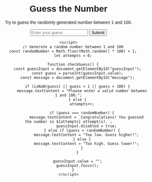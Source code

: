 <!DOCTYPE html>
<html>
<head>
    <title>Guess the Number</title>
    <style>
        body {
            text-align: center;
            font-family: Arial, sans-serif;
        }
    </style>
</head>
<body>
    <h1>Guess the Number</h1>
    <p>Try to guess the randomly generated number between 1 and 100.</p>
    <input type="text" id="guessInput" placeholder="Enter your guess">
    <button onclick="checkGuess()">Submit</button>
    <p id="message"></p>

    <script>
        // Generate a random number between 1 and 100
        const randomNumber = Math.floor(Math.random() * 100) + 1;
        let attempts = 0;

        function checkGuess() {
            const guessInput = document.getElementById("guessInput");
            const guess = parseInt(guessInput.value);
            const message = document.getElementById("message");

            if (isNaN(guess) || guess < 1 || guess > 100) {
                message.textContent = "Please enter a valid number between 1 and 100.";
            } else {
                attempts++;

                if (guess === randomNumber) {
                    message.textContent = `Congratulations! You guessed the number in ${attempts} attempt(s).`;
                    guessInput.disabled = true;
                } else if (guess < randomNumber) {
                    message.textContent = "Too low. Guess higher!";
                } else {
                    message.textContent = "Too high. Guess lower!";
                }
            }

            guessInput.value = "";
            guessInput.focus();
        }
    </script>
</body>
</html>
